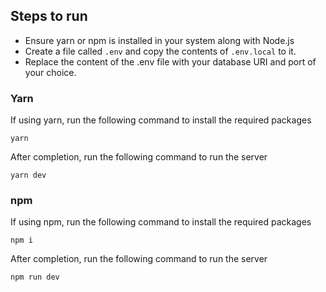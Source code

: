 ## Steps to run

- Ensure yarn or npm is installed in your system along with Node.js
- Create a file called `.env` and copy the contents of `.env.local` to it.
- Replace the content of the .env file with your database URI and port of your choice.

### Yarn

If using yarn, run the following command to install the required packages

```
yarn
```

After completion, run the following command to run the server

```
yarn dev
```

### npm

If using npm, run the following command to install the required packages

```
npm i
```

After completion, run the following command to run the server

```
npm run dev
```
